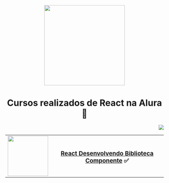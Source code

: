 <div align="center">
  <img width="256px" src="https://www.xpand-it.com/wp-content/uploads/2018/09/React-Logo.png">
  <h1>Cursos realizados de React na Alura 📘</h1>
</div>
</div>
<p align="right">
  <img loading="lazy" src="http://img.shields.io/static/v1?label=CURSOS%20REALIZADOS:&message=1&color=GREEN&style=for-the-badge"/>
</p>
<div>
<table align="center">
    <tr align="center">
      <td  style="text-align: center;">
        <!-- Link para o GitHub -->
        <a href="https://github.com/GustavoVieiraa">
          <img loading="lazy" width="128px" src="https://www.alura.com.br/assets/api/cursos/react-desenvolvendo-biblioteca-componentes.svg" />
        </a>
      </td>
      <td>
        <!-- Link para o Certificado -->
        <a href="https://cursos.alura.com.br/certificate/gustavo-vieira17/react-desenvolvendo-biblioteca-componentes?lang=pt_BR">
          <h3><a href="https://github.com/GustavoVieiraa/React-Desenvolvendo-uma-biblioteca-de-componentes">React Desenvolvendo Biblioteca Componente</a> ✅</h3>
        </a
      </td>
    </tr>
  </table>
